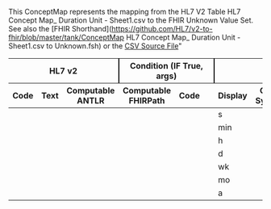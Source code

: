 This ConceptMap represents the mapping from the HL7 V2 Table HL7 Concept Map_ Duration Unit - Sheet1.csv to the FHIR Unknown Value Set. See also the [FHIR Shorthand](https://github.com/HL7/v2-to-fhir/blob/master/tank/ConceptMap HL7 Concept Map_ Duration Unit - Sheet1.csv to Unknown.fsh) or the [CSV Source File](https://github.com/HL7/v2-to-fhir/blob/master/mappings/)"
<table class='grid'><thead>
<tr><th colspan='3' style='border-right: 2px solid black;'>HL7 v2</th><th colspan='3' style='border-right: 2px solid black;'>Condition (IF True, args)</th><th colspan='4'>HL7 FHIR</th><th>Comments</th></tr>
<tr><th>Code</th><th>Text</th><th>Computable ANTLR</th><th>Computable FHIRPath</th><th>Code</th><th>&#xA0;</th><th>Display</th><th>Code System</th><th>&#xA0;</th></tr></thead>
<tbody>
<tr><td></td><td></td><td style='border-right: 2px'></td><td></td><td></td><td style='border-right: 2px'></td><td>s</td><td></td><td>second</td><td>http://unitsofmeasure.org/</td><td></td></tr>
<tr><td></td><td></td><td style='border-right: 2px'></td><td></td><td></td><td style='border-right: 2px'></td><td>min</td><td></td><td>minute</td><td>http://unitsofmeasure.org/</td><td></td></tr>
<tr><td></td><td></td><td style='border-right: 2px'></td><td></td><td></td><td style='border-right: 2px'></td><td>h</td><td></td><td>hour</td><td>http://unitsofmeasure.org/</td><td></td></tr>
<tr><td></td><td></td><td style='border-right: 2px'></td><td></td><td></td><td style='border-right: 2px'></td><td>d</td><td></td><td>day</td><td>http://unitsofmeasure.org/</td><td></td></tr>
<tr><td></td><td></td><td style='border-right: 2px'></td><td></td><td></td><td style='border-right: 2px'></td><td>wk</td><td></td><td>week</td><td>http://unitsofmeasure.org/</td><td></td></tr>
<tr><td></td><td></td><td style='border-right: 2px'></td><td></td><td></td><td style='border-right: 2px'></td><td>mo</td><td></td><td>month</td><td>http://unitsofmeasure.org/</td><td></td></tr>
<tr><td></td><td></td><td style='border-right: 2px'></td><td></td><td></td><td style='border-right: 2px'></td><td>a</td><td></td><td>year</td><td>http://unitsofmeasure.org/</td><td></td></tr>
</tbody></table>
